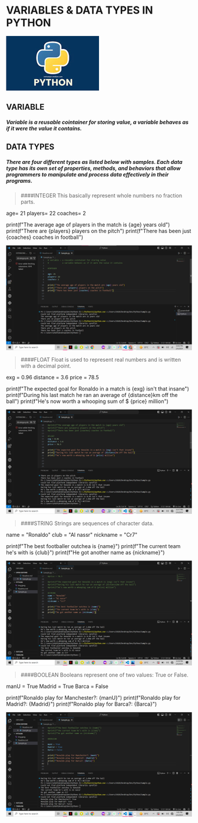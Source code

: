 # VARIABLES & DATA TYPES IN PYTHON





![py](./img.jpeg)


## VARIABLE

##### Variable is a reusable cointainer for storing value, a variable behaves as if it were the value it contains.

## DATA TYPES
##### There are four different types as listed below with samples. Each data type has its own set of properties, methods, and behaviors that allow programmers to manipulate and process data effectively in their programs.



>####INTEGER
This basically represent whole numbers no fraction parts.

age= 21
players= 22
coaches= 2

print(f"The average age of players in the match is {age} years old")
print(f"There are {players} players on the pitch")
print(f"There has been just {coaches} coaches in football")

![Py1](02.png)


>####FLOAT
Float is used to represent real numbers and is written with a decimal point.



exg = 0.96
distance = 3.6
price = 78.5

print(f"The expected goal for Ronaldo in a match is {exg} isn't that insane")
print(f"During his last match he ran an average of {distance}km off the ball")
print(f"He's now worth a whooping sum of $ {price} million")

![py2](03.png)


>####STRING
Strings are sequences of character data. 



name = "Ronaldo"
club = "Al nassr"
nickname = "Cr7"

print(f"The best footballer outchea is {name}")
print(f"The current team he's with is {club}")
print(f"He got another name as {nickname}")

![py3](04.png)


>####BOOLEAN
Booleans represent one of two values: True or False.



manU = True
Madrid = True
Barca = False

print(f"Ronaldo play for Manchester?: {manU}")
print(f"Ronaldo play for Madrid?: {Madrid}")
print(f"Ronaldo play for Barca?: {Barca}")

![py4](05.png)